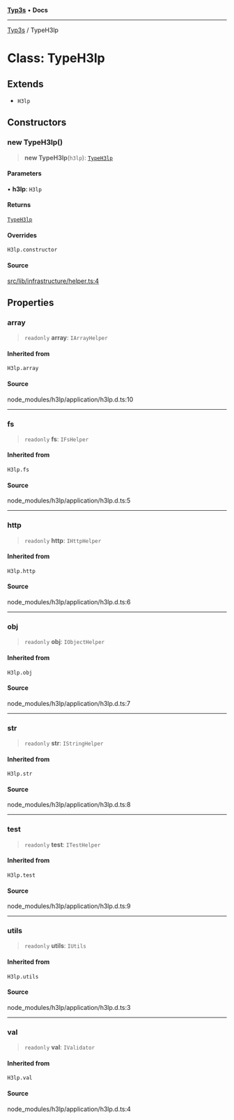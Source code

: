 [**Typ3s**](../README.md) • **Docs**

***

[Typ3s](../README.md) / TypeH3lp

# Class: TypeH3lp

## Extends

- `H3lp`

## Constructors

### new TypeH3lp()

> **new TypeH3lp**(`h3lp`): [`TypeH3lp`](TypeH3lp.md)

#### Parameters

• **h3lp**: `H3lp`

#### Returns

[`TypeH3lp`](TypeH3lp.md)

#### Overrides

`H3lp.constructor`

#### Source

[src/lib/infrastructure/helper.ts:4](https://github.com/data7expressions/typ3s/blob/109a62f/src/lib/infrastructure/helper.ts#L4)

## Properties

### array

> `readonly` **array**: `IArrayHelper`

#### Inherited from

`H3lp.array`

#### Source

node\_modules/h3lp/application/h3lp.d.ts:10

***

### fs

> `readonly` **fs**: `IFsHelper`

#### Inherited from

`H3lp.fs`

#### Source

node\_modules/h3lp/application/h3lp.d.ts:5

***

### http

> `readonly` **http**: `IHttpHelper`

#### Inherited from

`H3lp.http`

#### Source

node\_modules/h3lp/application/h3lp.d.ts:6

***

### obj

> `readonly` **obj**: `IObjectHelper`

#### Inherited from

`H3lp.obj`

#### Source

node\_modules/h3lp/application/h3lp.d.ts:7

***

### str

> `readonly` **str**: `IStringHelper`

#### Inherited from

`H3lp.str`

#### Source

node\_modules/h3lp/application/h3lp.d.ts:8

***

### test

> `readonly` **test**: `ITestHelper`

#### Inherited from

`H3lp.test`

#### Source

node\_modules/h3lp/application/h3lp.d.ts:9

***

### utils

> `readonly` **utils**: `IUtils`

#### Inherited from

`H3lp.utils`

#### Source

node\_modules/h3lp/application/h3lp.d.ts:3

***

### val

> `readonly` **val**: `IValidator`

#### Inherited from

`H3lp.val`

#### Source

node\_modules/h3lp/application/h3lp.d.ts:4
